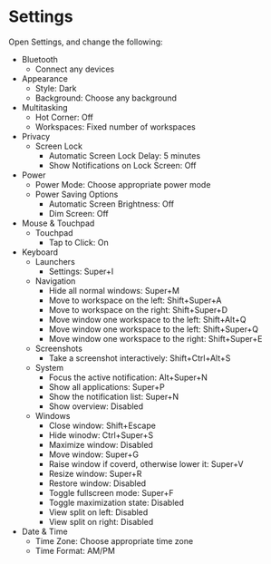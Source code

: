 # Settings

Open Settings, and change the following:

- Bluetooth
	- Connect any devices
- Appearance
	- Style: Dark
	- Background: Choose any background
- Multitasking
	- Hot Corner: Off
	- Workspaces: Fixed number of workspaces
- Privacy
	- Screen Lock
		- Automatic Screen Lock Delay: 5 minutes
		- Show Notifications on Lock Screen: Off
- Power
	- Power Mode: Choose appropriate power mode
    - Power Saving Options
        - Automatic Screen Brightness: Off
        - Dim Screen: Off
- Mouse & Touchpad
	- Touchpad
		- Tap to Click: On
- Keyboard
    - Launchers
        - Settings: Super+I
	- Navigation
		- Hide all normal windows: Super+M
        - Move to workspace on the left: Shift+Super+A
        - Move to workspace on the right: Shift+Super+D
        - Move window one workspace to the left: Shift+Alt+Q
        - Move window one workspace to the left: Shift+Super+Q
        - Move window one workspace to the right: Shift+Super+E
	- Screenshots
		- Take a screenshot interactively: Shift+Ctrl+Alt+S
	- System
        - Focus the active notification: Alt+Super+N
        - Show all applications: Super+P
        - Show the notification list: Super+N
        - Show overview: Disabled
    - Windows
        - Close window: Shift+Escape
        - Hide winodw: Ctrl+Super+S
        - Maximize window: Disabled
        - Move window: Super+G
        - Raise window if coverd, otherwise lower it: Super+V
        - Resize window: Super+R
        - Restore window: Disabled
        - Toggle fullscreen mode: Super+F
        - Toggle maximization state: Disabled
        - View split on left: Disabled
        - View split on right: Disabled
- Date & Time
	- Time Zone: Choose appropriate time zone
    - Time Format: AM/PM
